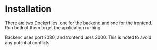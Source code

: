 # Installation

There are two Dockerfiles, one for the backend and one for the frontend. Run both of them to get the application running.

Backend uses port 8080, and frontend uses 3000. This is noted to avoid any potential conflicts.
